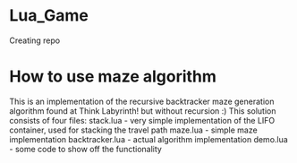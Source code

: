 # Lua_Game
Creating repo

How to use maze algorithm
=============================
This is an implementation of the recursive backtracker maze generation algorithm found at Think Labyrinth! but without recursion :)
This solution consists of four files:
stack.lua - very simple implementation of the LIFO container, used for stacking the travel path
maze.lua - simple maze implementation
backtracker.lua - actual algorithm implementation
demo.lua - some code to show off the functionality
